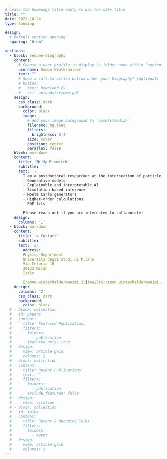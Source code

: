 ```yaml
---
# Leave the homepage title empty to use the site title
title: ""
date: 2022-10-24
type: landing

design:
  # Default section spacing
  spacing: "6rem"

sections:
  - block: resume-biography
    content:
      # Choose a user profile to display (a folder name within `content/authors/`)
      username: Ramon Winterhalder
      text: ""
      # Show a call-to-action button under your biography? (optional)
      # button:
      #   text: Download CV
      #   url: uploads/resume.pdf
    design:
      css_class: dark
      background:
        color: black
        image:
          # Add your image background to `assets/media/`.
          filename: bg.jpeg
          filters:
            brightness: 0.4
          size: cover
          position: center
          parallax: false
  - block: markdown
    content:
      title: '📚 My Research'
      subtitle: ''
      text: |-
        I am a postdoctoral researcher at the intersection of particle physics and machine learning. My research aims to fully establish data-driven techniques in high-energy physics and to enhance standard simulation methods with (generative) neural networks. In particular, I am interested in:
        - Generative models
        - Explainable and interpretable AI
        - Simulation-based inference
        - Monte Carlo generators
        - Higher-order calculations
        - PDF fits

        Please reach out if you are interested to collaborate!
    design:
      columns: '1'
  - block: markdown
    content:
      title: '✉️ Contact'
      subtitle: ''
      text: |2-
        Address:
        Physics Department  
        Università degli Studi di Milano  
        Via Celoria 16  
        20133 Milan  
        Italy  

        [ramon.winterhalder@unimi.it](mailto:ramon.winterhalder@unimi.it)
    design:
      columns: '2'
      css_class: dark
      background:
        color: black
  # - block: collection
  #   id: papers
  #   content:
  #     title: Featured Publications
  #     filters:
  #       folders:
  #         - publication
  #       featured_only: true
  #   design:
  #     view: article-grid
  #     columns: 2
  # - block: collection
  #   content:
  #     title: Recent Publications
  #     text: ""
  #     filters:
  #       folders:
  #         - publication
  #       exclude_featured: false
  #   design:
  #     view: citation
  # - block: collection
  #   id: talks
  #   content:
  #     title: Recent & Upcoming Talks
  #     filters:
  #       folders:
  #         - event
  #   design:
  #     view: article-grid
  #     columns: 1
---
```

